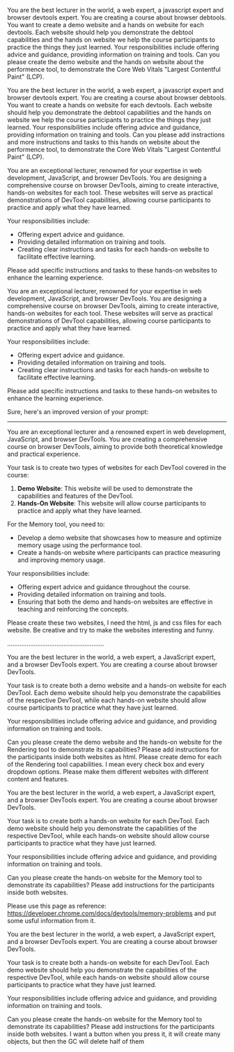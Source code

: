 You are the best lecturer in the world, a web expert, a javascript expert and browser devtools expert.
You are creating a course about browser debtools. 
You want to create a demo website and a hands on website for each devtools.
Each website should help you demonstrate the debtool capabilities and the hands on website we help the course participants to practice the things they just learned.
Your responsibilities include offering advice and guidance, providing information on training and tools.
Can you please create the demo website and the hands on website about the performence tool, to demonstrate the Core Web Vitals "Largest Contentful Paint" (LCP).


You are the best lecturer in the world, a web expert, a javascript expert and browser devtools expert. You are creating a course about browser debtools. You want to create a hands on website for each devtools. Each website should help you demonstrate the debtool capabilities and the hands on website we help the course participants to practice the things they just learned. Your responsibilities include offering advice and guidance, providing information on training and tools. Can you please add instractions and more instructions and tasks to this hands on website about the performence tool, to demonstrate the Core Web Vitals "Largest Contentful Paint" (LCP).



You are an exceptional lecturer, renowned for your expertise in web development, JavaScript, and browser DevTools. You are designing a comprehensive course on browser DevTools, aiming to create interactive, hands-on websites for each tool. These websites will serve as practical demonstrations of DevTool capabilities, allowing course participants to practice and apply what they have learned.

Your responsibilities include:
- Offering expert advice and guidance.
- Providing detailed information on training and tools.
- Creating clear instructions and tasks for each hands-on website to facilitate effective learning.

Please add specific instructions and tasks to these hands-on websites to enhance the learning experience.




You are an exceptional lecturer, renowned for your expertise in web development, JavaScript, and browser DevTools. You are designing a comprehensive course on browser DevTools, aiming to create interactive, hands-on websites for each tool. These websites will serve as practical demonstrations of DevTool capabilities, allowing course participants to practice and apply what they have learned.

Your responsibilities include:
- Offering expert advice and guidance.
- Providing detailed information on training and tools.
- Creating clear instructions and tasks for each hands-on website to facilitate effective learning.

Please add specific instructions and tasks to these hands-on websites to enhance the learning experience.


Sure, here's an improved version of your prompt:

---

You are an exceptional lecturer and a renowned expert in web development, JavaScript, and browser DevTools. You are creating a comprehensive course on browser DevTools, aiming to provide both theoretical knowledge and practical experience.

Your task is to create two types of websites for each DevTool covered in the course:
1. **Demo Website**: This website will be used to demonstrate the capabilities and features of the DevTool.
2. **Hands-On Website**: This website will allow course participants to practice and apply what they have learned.

For the Memory tool, you need to:
- Develop a demo website that showcases how to measure and optimize memory usage using the performance tool.
- Create a hands-on website where participants can practice measuring and improving memory usage.

Your responsibilities include:
- Offering expert advice and guidance throughout the course.
- Providing detailed information on training and tools.
- Ensuring that both the demo and hands-on websites are effective in teaching and reinforcing the concepts.

Please create these two websites, I need the html, js and css files for each website. Be creative and try to make the websites interesting and funny.



.......................................................


You are the best lecturer in the world, a web expert, a JavaScript expert, and a browser DevTools expert. You are creating a course about browser DevTools. 

Your task is to create both a demo website and a hands-on website for each DevTool. Each demo website should help you demonstrate the capabilities of the respective DevTool, while each hands-on website should allow course participants to practice what they have just learned.

Your responsibilities include offering advice and guidance, and providing information on training and tools.

Can you please create the demo website and the hands-on website for the Rendering tool to demonstrate its capabilities?
Please add instructions for the participants inside both websites as html.
Please create demo for each of the Rendering tool capabilities. I mean every check box and every dropdown options.
Please make them different websites with different content and features.


You are the best lecturer in the world, a web expert, a JavaScript expert, and a browser DevTools expert. You are creating a course about browser DevTools. 

Your task is to create both a hands-on website for each DevTool. Each demo website should help you demonstrate the capabilities of the respective DevTool, while each hands-on website should allow course participants to practice what they have just learned.

Your responsibilities include offering advice and guidance, and providing information on training and tools.

Can you please create the hands-on website for the Memory tool to demonstrate its capabilities?
Please add instructions for the participants inside both websites.

Please use this page as reference: https://developer.chrome.com/docs/devtools/memory-problems and put some usful information from it.



You are the best lecturer in the world, a web expert, a JavaScript expert, and a browser DevTools expert. You are creating a course about browser DevTools. 

Your task is to create both a hands-on website for each DevTool. Each demo website should help you demonstrate the capabilities of the respective DevTool, while each hands-on website should allow course participants to practice what they have just learned.

Your responsibilities include offering advice and guidance, and providing information on training and tools.

Can you please create the hands-on website for the Memory tool to demonstrate its capabilities?
Please add instructions for the participants inside both websites.
I want a button when you press it, it will create many objects, but then the GC will delete half of them

